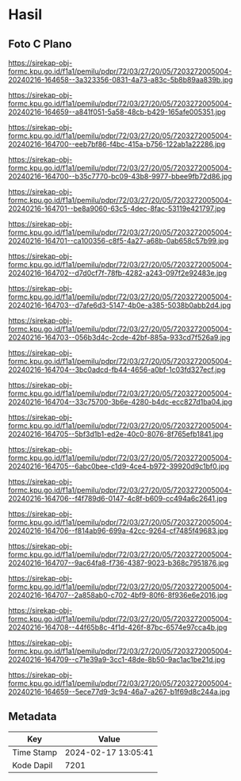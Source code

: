# Hasil

## Foto C Plano

https://sirekap-obj-formc.kpu.go.id/f1a1/pemilu/pdpr/72/03/27/20/05/7203272005004-20240216-164658--3a323356-0831-4a73-a83c-5b8b89aa839b.jpg

https://sirekap-obj-formc.kpu.go.id/f1a1/pemilu/pdpr/72/03/27/20/05/7203272005004-20240216-164659--a841f051-5a58-48cb-b429-165afe005351.jpg

https://sirekap-obj-formc.kpu.go.id/f1a1/pemilu/pdpr/72/03/27/20/05/7203272005004-20240216-164700--eeb7bf86-f4bc-415a-b756-122ab1a22286.jpg

https://sirekap-obj-formc.kpu.go.id/f1a1/pemilu/pdpr/72/03/27/20/05/7203272005004-20240216-164700--b35c7770-bc09-43b8-9977-bbee9fb72d86.jpg

https://sirekap-obj-formc.kpu.go.id/f1a1/pemilu/pdpr/72/03/27/20/05/7203272005004-20240216-164701--be8a9060-63c5-4dec-8fac-53119e421797.jpg

https://sirekap-obj-formc.kpu.go.id/f1a1/pemilu/pdpr/72/03/27/20/05/7203272005004-20240216-164701--ca100356-c8f5-4a27-a68b-0ab658c57b99.jpg

https://sirekap-obj-formc.kpu.go.id/f1a1/pemilu/pdpr/72/03/27/20/05/7203272005004-20240216-164702--d7d0cf7f-78fb-4282-a243-097f2e92483e.jpg

https://sirekap-obj-formc.kpu.go.id/f1a1/pemilu/pdpr/72/03/27/20/05/7203272005004-20240216-164703--d7afe6d3-5147-4b0e-a385-5038b0abb2d4.jpg

https://sirekap-obj-formc.kpu.go.id/f1a1/pemilu/pdpr/72/03/27/20/05/7203272005004-20240216-164703--056b3d4c-2cde-42bf-885a-933cd7f526a9.jpg

https://sirekap-obj-formc.kpu.go.id/f1a1/pemilu/pdpr/72/03/27/20/05/7203272005004-20240216-164704--3bc0adcd-fb44-4656-a0bf-1c03fd327ecf.jpg

https://sirekap-obj-formc.kpu.go.id/f1a1/pemilu/pdpr/72/03/27/20/05/7203272005004-20240216-164704--33c75700-3b6e-4280-b4dc-ecc827d1ba04.jpg

https://sirekap-obj-formc.kpu.go.id/f1a1/pemilu/pdpr/72/03/27/20/05/7203272005004-20240216-164705--5bf3d1b1-ed2e-40c0-8076-8f765efb1841.jpg

https://sirekap-obj-formc.kpu.go.id/f1a1/pemilu/pdpr/72/03/27/20/05/7203272005004-20240216-164705--6abc0bee-c1d9-4ce4-b972-39920d9c1bf0.jpg

https://sirekap-obj-formc.kpu.go.id/f1a1/pemilu/pdpr/72/03/27/20/05/7203272005004-20240216-164706--f4f789d6-0147-4c8f-b609-cc494a6c2641.jpg

https://sirekap-obj-formc.kpu.go.id/f1a1/pemilu/pdpr/72/03/27/20/05/7203272005004-20240216-164706--f814ab96-699a-42cc-9264-cf7485f49683.jpg

https://sirekap-obj-formc.kpu.go.id/f1a1/pemilu/pdpr/72/03/27/20/05/7203272005004-20240216-164707--9ac64fa8-f736-4387-9023-b368c7951876.jpg

https://sirekap-obj-formc.kpu.go.id/f1a1/pemilu/pdpr/72/03/27/20/05/7203272005004-20240216-164707--2a858ab0-c702-4bf9-80f6-8f936e6e2016.jpg

https://sirekap-obj-formc.kpu.go.id/f1a1/pemilu/pdpr/72/03/27/20/05/7203272005004-20240216-164708--44f65b8c-4f1d-426f-87bc-6574e97cca4b.jpg

https://sirekap-obj-formc.kpu.go.id/f1a1/pemilu/pdpr/72/03/27/20/05/7203272005004-20240216-164709--c71e39a9-3cc1-48de-8b50-9ac1ac1be21d.jpg

https://sirekap-obj-formc.kpu.go.id/f1a1/pemilu/pdpr/72/03/27/20/05/7203272005004-20240216-164659--5ece77d9-3c94-46a7-a267-b1f69d8c244a.jpg


## Metadata

| Key        | Value               |
| ---------- | ------------------- |
| Time Stamp | 2024-02-17 13:05:41 |
| Kode Dapil | 7201                |



